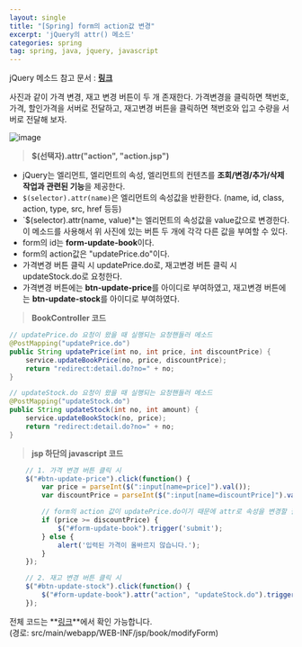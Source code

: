 ```yaml
---
layout: single
title: "[Spring] form의 action값 변경"
excerpt: 'jQuery의 attr() 메소드'
categories: spring
tag: spring, java, jquery, javascript
---
```


jQuery 메소드 참고 문서 : **[링크](https://github.com/eungsu/documents/blob/master/05-front-end/04%20jquery.txt)**


사진과 같이 가격 변경, 재고 변경 버튼이 두 개 존재한다. 가격변경을 클릭하면 책번호, 가격, 할인가격을 서버로 전달하고, 재고변경 버튼을 클릭하면 책번호와 입고 수량을 서버로 전달해 보자. 

![image](https://user-images.githubusercontent.com/87356533/147872891-b78cd420-cd08-4945-9e0f-d825bdd72428.png)

> **$(선택자).attr("action", "action.jsp")**

- jQuery는 엘리먼트, 엘리먼트의 속성, 엘리먼트의 컨텐츠를 **조회/변경/추가/삭제 작업과 관련된 기능**을 제공한다.
- `$(selector).attr(name)`은 엘리먼트의 속성값을 반환한다. (name, id, class, action, type, src, href 등등)
- `$(selector).attr(name, value)*는 엘리먼트의 속성값을 value값으로 변경한다. 이 메소드를 사용해서 위 사진에 있는 버튼 두 개에 각각 다른 값을 부여할 수 있다.
- form의 id는 **form-update-book**이다.
- form의 action값은 "updatePrice.do"이다.
- 가격변경 버튼 클릭 시 updatePrice.do로, 재고변경 버튼 클릭 시 updateStock.do로 요청한다.
- 가격변경 버튼에는 **btn-update-price**를 아이디로 부여하였고, 재고변경 버튼에는 **btn-update-stock**를 아이디로 부여하였다.

> **BookController 코드**

```java
// updatePrice.do 요청이 왔을 때 실행되는 요청핸들러 메소드
@PostMapping("updatePrice.do")
public String updatePrice(int no, int price, int discountPrice) {
    service.updateBookPrice(no, price, discountPrice);
    return "redirect:detail.do?no=" + no;
}

// updateStock.do 요청이 왔을 때 실행되는 요청핸들러 메소드
@PostMapping("updateStock.do") 
public String updateStock(int no, int amount) {
    service.updateBookStock(no, price);
    return "redirect:detail.do?no=" + no;
}
```

> **jsp 하단의 javascript 코드**

```javascript
    // 1. 가격 변경 버튼 클릭 시
    $("#btn-update-price").click(function() {
        var price = parseInt($(":input[name=price]").val());
        var discountPrice = parseInt($(":input[name=discountPrice]").val());

        // form의 action 값이 updatePrice.do이기 때문에 attr로 속성을 변경할 필요가 없다.
        if (price >= discountPrice) {
            $("#form-update-book").trigger('submit');
        } else {
            alert('입력된 가격이 올바르지 않습니다.');
        }
    });

    // 2. 재고 변경 버튼 클릭 시
    $("#btn-update-stock").click(function() {
        $("#form-update-book").attr("action", "updateStock.do").trigger('submit');
    });
```

전체 코드는 **[링크](https://github.com/subtitle1/sample-spring-app)**에서 확인 가능합니다.<br>
(경로: src/main/webapp/WEB-INF/jsp/book/modifyForm)